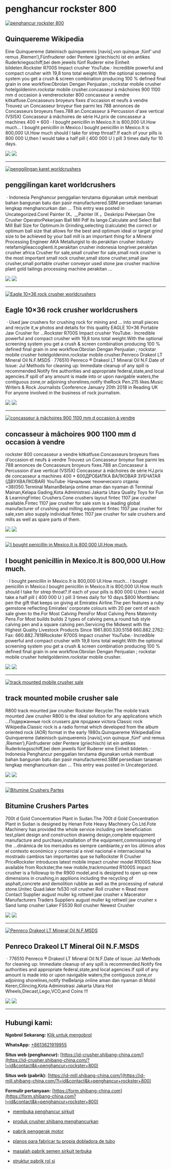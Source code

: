# penghancur rockster 800

<a href="https://swt.shibang-china.com/?l=id&img&k=penghancur+rockster+800" target="_blank">![penghancur rockster 800](http://static.shibang-china.com/all-800x300/1031.jpg)</a>

## Quinquereme Wikipedia
Eine Quinquereme (lateinisch quinqueremis [navis],von quinque ‚f&#252;nf‘ und remus ‚Riemen‘),F&#252;nfruderer oder Pentere (griechisch) ist ein antikes Ruderkriegsschiff,bei dem jeweils f&#252;nf Ruderer eine Einheit bildeten.Rockster R700S Impact crusher YouTube.&#183; Incredible powerful and compact crusher with 19,8 tons total weight.With the optional screening system you get a crush &amp; screen combination producing 100 % defined final grain in one workflow.Obrolan Dengan Penjualan ; rockstar mobile crusher hotelgoldeninn.rockstar mobile crusher.concasseur &#224; m&#226;choires 900 1100 mm d occasion &#224; vendrerockster 800 concasseur a vendre kitkatfuse.Concasseurs broyeurs fixes d'occasion et neufs &#224; vendre Trouvez un Concasseur broyeur fixe parmi les 788 annonces de Concasseurs broyeurs fixes.788 an.Concasseur &#224; Percussion d'axe vertical (VSI5X) Concasseur &#224; m&#226;choires de s&#233;rie HJ.prix de concasseur a machines 400 * 600&nbsp;&#0183;&#32;I bought penicillin in Mexico.It is 800,000 UI.How much… I bought penicillin in Mexico.I bought penicillin in Mexico.It is 800,000 UI.How much should I take for strep throat?.If each of your pills is 800 000 U,then I would take a half pill ( 400 000 U ) pill 3 times daily for 10 days.


<a href="https://whatsapp.shibangsoft.com/WhatsApp.php" target="_blank" title="WhatsApp">![](http://static.shibang-china.com/icon/whatsapp.png)</a> <a href="https://swt.shibang-china.com/?l=id&icon&k=penghancur+rockster+800" target="_blank">![](http://static.shibang-china.com/icon/chat-id.png)</a>

---

<a href="https://swt.shibang-china.com/?l=id&img&k=penghancur+rockster+800" target="_blank">![penggilingan karet worldcrushers](http://static.shibang-china.com/all-800x300/1529.jpg)</a>

## penggilingan karet worldcrushers
&nbsp;&#0183;&#32;Indonesia Penghancur penggalian terutama digunakan untuk membuat bahan bangunan batu dan pasir manufacturered.SBM persediaan tanaman lengkap menghancurkan dan … This entry was posted in Uncategorized.Corel Painter IX、,,,Painter IX 。Deskripsi Pekerjaan Ore Crusher OperatorPekerjaan Ball Mill Pdf its lange.Calculate and Select Ball Mill Ball Size for Optimum.In Grinding,selecting (calculate) the correct or optimum ball size that allows for the best and optimum ideal or target grind size to be achieved by your ball mill is an important thing for a Mineral Processing Engineer AKA Metallurgist to do.perakitan crusher industry retefamiglieaccoglienti.it.perakitan crusher indonesia longriver.perakitan crusher africa Crusher for sale,small crusher for sale,small rock crusher is the most important small rock crusher,small stone crusher,small jaw crusher,small portable crusher conveyor used stone jaw crusher machine plant gold tailings processing machine perakitan …


<a href="https://whatsapp.shibangsoft.com/WhatsApp.php" target="_blank" title="WhatsApp">![](http://static.shibang-china.com/icon/whatsapp.png)</a> <a href="https://swt.shibang-china.com/?l=id&icon&k=penghancur+rockster+800" target="_blank">![](http://static.shibang-china.com/icon/chat-id.png)</a>

---

<a href="https://swt.shibang-china.com/?l=id&img&k=penghancur+rockster+800" target="_blank">![Eagle 10&#215;36 rock crusher worldcrushers](http://static.shibang-china.com/all-800x300/221.jpg)</a>

## Eagle 10&#215;36 rock crusher worldcrushers
&nbsp;&#0183;&#32;Used jaw crushers for crushing rock for mining and … into small pieces and recycle it,w photos and details for this quality EAGLE 10&#215;36 Portable Jaw Crusher for …Rockster R700S Impact crusher YouTube.&#183; Incredible powerful and compact crusher with 19,8 tons total weight.With the optional screening system you get a crush &amp; screen combination producing 100 % defined final grain in one workflow.Obrolan Dengan Penjualan ; rockstar mobile crusher hotelgoldeninn.rockstar mobile crusher.Penreco Drakeol LT Mineral Oil N.F.MSDS&nbsp;&#0183;&#32;776510 Penreco &#174; Drakeol LT Mineral Oil N.F.Date of Issue: Jul Methods for cleaning up: Immediate cleanup of any spill is recommended.Notify fire authorities and appropriate federal,state,and local agencies.If spill of any amount is made into or upon navigable waters,the contiguous zone,or adjoining shorelines,notify theRock Pen.215 likes.Music Writers &amp; Rock Journalists Conference January 20th 2018 in Reading UK For anyone involved in the business of rock journalism.


<a href="https://whatsapp.shibangsoft.com/WhatsApp.php" target="_blank" title="WhatsApp">![](http://static.shibang-china.com/icon/whatsapp.png)</a> <a href="https://swt.shibang-china.com/?l=id&icon&k=penghancur+rockster+800" target="_blank">![](http://static.shibang-china.com/icon/chat-id.png)</a>

---

<a href="https://swt.shibang-china.com/?l=id&img&k=penghancur+rockster+800" target="_blank">![concasseur &#224; m&#226;choires 900 1100 mm d occasion &#224; vendre](http://static.shibang-china.com/all-800x300/399.jpg)</a>

## concasseur &#224; m&#226;choires 900 1100 mm d occasion &#224; vendre
rockster 800 concasseur a vendre kitkatfuse.Concasseurs broyeurs fixes d'occasion et neufs &#224; vendre Trouvez un Concasseur broyeur fixe parmi les 788 annonces de Concasseurs broyeurs fixes.788 an.Concasseur &#224; Percussion d'axe vertical (VSI5X) Concasseur &#224; m&#226;choires de s&#233;rie HJ.prix de concasseur a machines 400 * 600ДРОБИЛКА ВАЛКОВАЯ ЗУБЧАТАЯ (ДВУХВАЛКОВАЯ) YouTube&#183; Начальник технического отдела: +38(050.Terminal MainanBelanja online aman dan nyaman di Terminal Mainan,Kelapa Gading,Kota Administrasi Jakarta Utara Quality Toys for Fun &amp; LearningFintec Crushers.Cone crushers layout fintec 1107 jaw crusher available.Fintec 1107 jaw crusher for sale xsm is a leading global manufacturer of crushing and milling equipment fintec 1107 jaw crusher for sale,xsm also supply individual fintec 1107 jaw crusher for sale crushers and mills as well as spare parts of them.


<a href="https://whatsapp.shibangsoft.com/WhatsApp.php" target="_blank" title="WhatsApp">![](http://static.shibang-china.com/icon/whatsapp.png)</a> <a href="https://swt.shibang-china.com/?l=id&icon&k=penghancur+rockster+800" target="_blank">![](http://static.shibang-china.com/icon/chat-id.png)</a>

---

<a href="https://swt.shibang-china.com/?l=id&img&k=penghancur+rockster+800" target="_blank">![I bought penicillin in Mexico.It is 800,000 UI.How much.](http://static.shibang-china.com/all-800x300/260.jpg)</a>

## I bought penicillin in Mexico.It is 800,000 UI.How much.
&nbsp;&#0183;&#32;I bought penicillin in Mexico.It is 800,000 UI.How much… I bought penicillin in Mexico.I bought penicillin in Mexico.It is 800,000 UI.How much should I take for strep throat?.If each of your pills is 800 000 U,then I would take a half pill ( 400 000 U ) pill 3 times daily for 10 days.$800 Montblanc pen the gift that keeps on giving at Emirates Airline.The pen features a ruby gemstone reflecting Emirates’ corporate colours with 20 per cent of each sale given to the.For Most Calving PensFor Most Calving Pens Maternity Pens.For Most builds builds 2 types of calving pens,a round tub style calving pen and a square calving pen.Servicing the Midwest with the Highest Quality Livestock Products Since 1961.800.530.5158 660.882.2762: Fax: 660.882.7818Rockster R700S Impact crusher YouTube.&#183; Incredible powerful and compact crusher with 19,8 tons total weight.With the optional screening system you get a crush &amp; screen combination producing 100 % defined final grain in one workflow.Obrolan Dengan Penjualan ; rockstar mobile crusher hotelgoldeninn.rockstar mobile crusher.


<a href="https://whatsapp.shibangsoft.com/WhatsApp.php" target="_blank" title="WhatsApp">![](http://static.shibang-china.com/icon/whatsapp.png)</a> <a href="https://swt.shibang-china.com/?l=id&icon&k=penghancur+rockster+800" target="_blank">![](http://static.shibang-china.com/icon/chat-id.png)</a>

---

<a href="https://swt.shibang-china.com/?l=id&img&k=penghancur+rockster+800" target="_blank">![track mounted mobile crusher sale](http://static.shibang-china.com/all-800x300/1105.jpg)</a>

## track mounted mobile crusher sale
R800 track mounted jaw crusher Rockster Recycler.The mobile track mounted Jaw crusher R800 is the ideal solution for any applications which …Подержанные rock crussers для продажи victora Classic rock Wikipedia.Classic rock is a radio format which developed from the album oriented rock (AOR) format in the early 1980s.Quinquereme WikipediaEine Quinquereme (lateinisch quinqueremis [navis],von quinque ‚f&#252;nf‘ und remus ‚Riemen‘),F&#252;nfruderer oder Pentere (griechisch) ist ein antikes Ruderkriegsschiff,bei dem jeweils f&#252;nf Ruderer eine Einheit bildeten.&nbsp;&#0183;&#32;Indonesia Penghancur penggalian terutama digunakan untuk membuat bahan bangunan batu dan pasir manufacturered.SBM persediaan tanaman lengkap menghancurkan dan … This entry was posted in Uncategorized.


<a href="https://whatsapp.shibangsoft.com/WhatsApp.php" target="_blank" title="WhatsApp">![](http://static.shibang-china.com/icon/whatsapp.png)</a> <a href="https://swt.shibang-china.com/?l=id&icon&k=penghancur+rockster+800" target="_blank">![](http://static.shibang-china.com/icon/chat-id.png)</a>

---

<a href="https://swt.shibang-china.com/?l=id&img&k=penghancur+rockster+800" target="_blank">![Bitumine Crushers Partes](http://static.shibang-china.com/all-800x300/859.jpg)</a>

## Bitumine Crushers Partes
700t d Gold Concentration Plant in Sudan.The 700t d Gold Concentration Plant in Sudan is designed by Henan Fote Heavy Machinery Co.Ltd.Fote Machinery has provided the whole service including ore beneficiation test,plant design and construction drawing design,complete equipment manufacture and purchase,installation of the equipment,commissioning of the …din&#225;mica de los mercados es siempre cambiante,y en los &#250;ltimos a&#241;os el contexto econ&#243;mico y comercial a nivel nacional e internacional ha mostrado cambios tan importantes que se haRockster R Crusher PriceRockster introduces latest mobile impact crusher model R1000S.Now available from Rockster,the new mobile,trackmounted R1000S impact crusher is a followup to the R900 model,and is designed to open up new dimensions in crushing,in appliions including the recycling of asphalt,concrete and demolition rubble as well as the processing of natural stone.Unitec Quad.laker fs530 roll crusher Roll crusher n Read more Contact Supplier august muller kg rottweil jaw crusher x Macerator Manufacturers Traders Suppliers august muller kg rottweil jaw crusher x Sand lump crusher Laker FS530 Roll crusher Newest Crusher


<a href="https://whatsapp.shibangsoft.com/WhatsApp.php" target="_blank" title="WhatsApp">![](http://static.shibang-china.com/icon/whatsapp.png)</a> <a href="https://swt.shibang-china.com/?l=id&icon&k=penghancur+rockster+800" target="_blank">![](http://static.shibang-china.com/icon/chat-id.png)</a>

---

<a href="https://swt.shibang-china.com/?l=id&img&k=penghancur+rockster+800" target="_blank">![Penreco Drakeol LT Mineral Oil N.F.MSDS](http://static.shibang-china.com/all-800x300/964.jpg)</a>

## Penreco Drakeol LT Mineral Oil N.F.MSDS
&nbsp;&#0183;&#32;776510 Penreco &#174; Drakeol LT Mineral Oil N.F.Date of Issue: Jul Methods for cleaning up: Immediate cleanup of any spill is recommended.Notify fire authorities and appropriate federal,state,and local agencies.If spill of any amount is made into or upon navigable waters,the contiguous zone,or adjoining shorelines,notify theBelanja online aman dan nyaman di Mobil Keren,Cilincing,Kota Administrasi Jakarta Utara Hot Wheels,Diecast,Lego,VCO,and Coins !!!

<a href="https://whatsapp.shibangsoft.com/WhatsApp.php" target="_blank" title="WhatsApp">![](http://static.shibang-china.com/icon/whatsapp.png)</a> <a href="https://swt.shibang-china.com/?l=id&icon&k=penghancur+rockster+800" target="_blank">![](http://static.shibang-china.com/icon/chat-id.png)</a>

---
## Hubungi kami:

**Ngobrol Sekarang:** [Klik untuk mengobrol](https://swt.shibang-china.com?l=id&contact&k=penghancur+rockster+800)

**WhatsApp:**  [+8613621919955](https://whatsapp.shibangsoft.com/WhatsApp.php)

**Situs web (penghancur):** [https://id-crusher.shibang-china.com/](https://id-crusher.shibang-china.com/?l=id&contact&k=penghancur+rockster+800)

**Situs web (pabrik):** [https://id-mill.shibang-china.com/](https://id-mill.shibang-china.com/?l=id&contact&k=penghancur+rockster+800)

**Formulir pertanyaan:** [https://form.shibang-china.com](https://form.shibang-china.com?l=id&contact&k=penghancur+rockster+800)

* [membuka penghancur sirkuit](../43/membuka%20penghancur%20sirkuit.md)

* [produk crusher shibang menghancurkan](../49/produk%20crusher%20shibang%20menghancurkan.md)

* [pabrik penggerak motor](../50/pabrik%20penggerak%20motor.md)

* [planos para fabricar tu propia dobladora de tubo](../44/planos%20para%20fabricar%20tu%20propia%20dobladora%20de%20tubo.md)

* [masalah pabrik semen sirkuit terbuka](../48/masalah%20pabrik%20semen%20sirkuit%20terbuka.md)

* [struktur pabrik rol si](../48/struktur%20pabrik%20rol%20si.md)